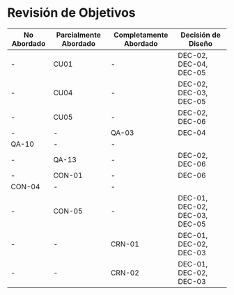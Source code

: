 # Revisión de Objetivos

| No Abordado | Parcialmente Abordado | Completamente Abordado | Decisión de Diseño             |
| ----------- | --------------------- | ---------------------- | ------------------------------ |
| -           | CU01                  | -                      | DEC-02, DEC-04, DEC-05         |
| -           | CU04                  | -                      | DEC-02, DEC-03, DEC-05         |
| -           | CU05                  | -                      | DEC-02, DEC-06                 |
| -           | -                     | QA-03                  | DEC-04                         |
| QA-10       | -                     | -                      |                                |
| -           | QA-13                 | -                      | DEC-02, DEC-06                 |
| -           | CON-01                | -                      | DEC-06                         |
| CON-04      | -                     | -                      |                                |
| -           | CON-05                | -                      | DEC-01, DEC-02, DEC-03, DEC-05 |
| -           | -                     | CRN-01                 | DEC-01, DEC-02, DEC-03         |
| -           | -                     | CRN-02                 | DEC-01, DEC-02, DEC-03         |
